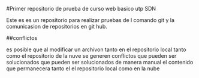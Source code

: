 #Primer repositorio de prueba de curso web basico utp SDN

Este es es un repositorio para realizar pruebas de l comando git y la comunicasion de repositorios en git hub.


##conflictos

 es posible que al modificar un archivon tanto en el repositorio local tanto como el repositorio de la nuve se generen conflictos que pueden ser solucionados  que pueden ser solucionados de manera manual el contenido que permanecera tanto el el repositorio local como en la nube
